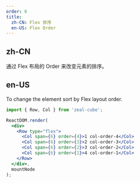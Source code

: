 ```yaml
---
order: 6
title: 
  zh-CN: Flex 排序
  en-US: Flex Order
---
```


## zh-CN

通过 Flex 布局的 Order 来改变元素的排序。

## en-US

To change the element sort by Flex layout order.

````jsx
import { Row, Col } from 'zeal-cube';

ReactDOM.render(
  <div>
    <Row type="flex">
      <Col span={6} order={4}>1 col-order-4</Col>
      <Col span={6} order={3}>2 col-order-3</Col>
      <Col span={6} order={2}>3 col-order-2</Col>
      <Col span={6} order={1}>4 col-order-1</Col>
    </Row>
  </div>,
  mountNode
);
````
